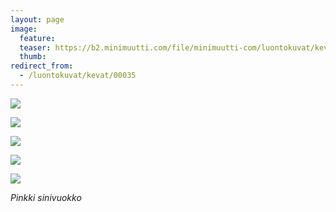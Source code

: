 ```yaml
---
layout: page
image:
  feature:
  teaser: https://b2.minimuutti.com/file/minimuutti-com/luontokuvat/kev%C3%A4t/DS14212-245px.jpg
  thumb:
redirect_from:
  - /luontokuvat/kevat/00035
---
```


![](https://b2.minimuutti.com/file/minimuutti-com/luontokuvat/kev%C3%A4t/DS14226-800px.jpg)

![](https://b2.minimuutti.com/file/minimuutti-com/luontokuvat/kev%C3%A4t/DS14222-800px.jpg)

![](https://b2.minimuutti.com/file/minimuutti-com/luontokuvat/kev%C3%A4t/DS15874-800px.jpg)

![](https://b2.minimuutti.com/file/minimuutti-com/luontokuvat/kev%C3%A4t/DS14211-800px.jpg)

![](https://b2.minimuutti.com/file/minimuutti-com/luontokuvat/kev%C3%A4t/DS14212-800px.jpg)

*Pinkki sinivuokko*
